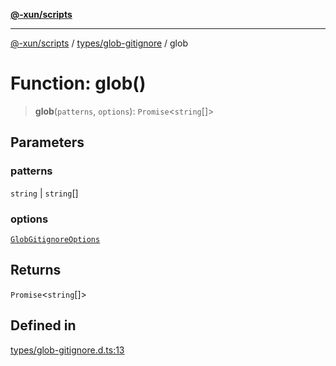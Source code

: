 [**@-xun/scripts**](../../../README.md)

***

[@-xun/scripts](../../../README.md) / [types/glob-gitignore](../README.md) / glob

# Function: glob()

> **glob**(`patterns`, `options`): `Promise`\<`string`[]\>

## Parameters

### patterns

`string` | `string`[]

### options

[`GlobGitignoreOptions`](../type-aliases/GlobGitignoreOptions.md)

## Returns

`Promise`\<`string`[]\>

## Defined in

[types/glob-gitignore.d.ts:13](https://github.com/Xunnamius/xscripts/blob/f7b55e778c8646134a23d934fd2791d564a72b57/types/glob-gitignore.d.ts#L13)
